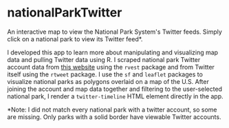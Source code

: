 # nationalParkTwitter
An interactive map to view the National Park System's Twitter feeds.
Simply click on a national park to view its Twitter feed*.

I developed this app to learn more about manipulating and visualizing map data and pulling Twitter data using R.
I scraped national park Twitter account data from [this website](https://jasoncochran.com/blog/all-the-national-park-service-twitter-accounts-in-one-place/) using the `rvest` package and from Twitter itself using the `rtweet` package.
I use the `sf` and `leaflet` packages to visualize national parks as polygons overlaid on a map of the U.S.
After joining the account and map data together and filtering to the user-selected national park, I render a `twitter-timeline` HTML element directly in the app.

*Note: I did not match every national park with a twitter account, so some are missing. 
Only parks with a solid border have viewable Twitter accounts.
